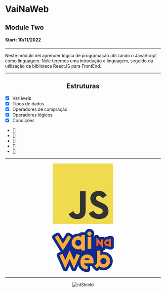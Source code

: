 <h1>VaiNaWeb</h1>

<h2>Module Two</h2>

<h4>Start: 10/11/2022</h4>

---

<p>
    Neste módulo irei aprender lógica de programação utilizando o JavaScript como linguagem. Nele teremos uma introdução à linguagem, seguido da utilização da biblioteca ReactJS para FrontEnd.
</p>

---

<h2 align="center">Estruturas</h2>

- [x] Variáveis
- [x] Tipos de dados
- [x] Operadores de compração
- [x] Operadores lógicos
- [x] Condições
- [] 
- [] 
- []
- []
- []

---
<p align="center">
    <img src="/Assets/Javascript.svg" width="200px" align="center">
</p>

<p align="center">
    <img src="/Assets/VaiNaWeb-Icon.svg" width="200px" >
</p>

---

<section align="center">
    <img src="https://img.shields.io/static/v1?label=Code&message=N-CCC&color=1C1C1C&style=for-the-badge&logo=GHOST" alt="ntShield">
</section>
